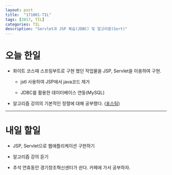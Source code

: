 ```yaml
---
layout: post
title:  "171001-TIL"
tags: [2017, TIL]
categories: TIL
description: "Servlet과 JSP 복습(JDBC) 및 알고리즘(Sort)"
---
```


오늘 한일
========

- 화이트 코스때 스프링부트로 구현 했던 작업물을 JSP, Servlet을 이용하여 구현.

  - jstl 사용하여 JSP에서 java코드 제거  

  - JDBC를 활용한 데이터베이스 연동(MySQL)


- 알고리즘 강의의 기본적인 정렬에 대해 공부했다. ([포스팅](https://hue9010.github.io/%EC%95%8C%EA%B3%A0%EB%A6%AC%EC%A6%98/%EA%B8%B0%EB%B3%B8%EC%A0%81%EC%9D%B8-%EC%A0%95%EB%A0%AC-%EC%95%8C%EA%B3%A0%EB%A6%AC%EC%A6%98/))  

---

내일 할일
=========

- JSP, Servlet으로 웹애플리케이션 구현하기

- 알고리즘 강의 듣기

- 추석 연휴동안 경기창조혁신센터가 쉰다. 카페에 가서 공부하자.
